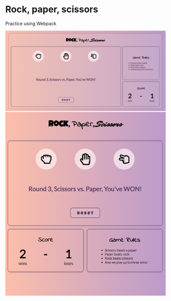 # Rock, paper, scissors

Practice using Webpack

![Chat Screen desktop](src_img/desktop.png)
![Chat Screen mobile](src_img/tablet_mobile.png)
